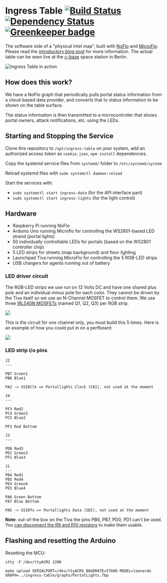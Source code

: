 Ingress Table [![Build Status](https://travis-ci.org/c-base/ingress-table.svg?branch=master)](https://travis-ci.org/c-base/ingress-table) [![Dependency Status](https://www.versioneye.com/user/projects/542712fd75d3720e03000053/badge.svg?style=flat)](https://www.versioneye.com/user/projects/542712fd75d3720e03000053) [![Greenkeeper badge](https://badges.greenkeeper.io/c-base/ingress-table.svg)](https://greenkeeper.io/)
=============

The software side of a "physical Intel map", built with [NoFlo](http://noflojs.org) and [MicroFlo](http://microflo.org). Please read the [introductory blog post](http://bergie.iki.fi/blog/ingress-table/) for more information. The actual table can be seen live at the [c-base](http://c-base.org/) space station in Berlin.

![Ingress Table in action](https://cloud.githubusercontent.com/assets/3346/25990625/b05e8dde-3700-11e7-8b90-ff89da860a01.jpg)

## How does this work?

We have a NoFlo graph that periodically pulls portal status information from a cloud-based data provider, and converts that to status information to be shown on the table surface.

The status information is then transmitted to a microcontroller that shows portal owners, attack notifications, etc. using the LEDs.

## Starting and Stopping the Service

Clone this repository to `/opt/ingress-table` on your system, add an authorized access token as `cookie.json`, `npm install` dependencies.

Copy the systemd service files from `systemd/` folder to `/etc/systemd/system`

Reload systemd files with `sudo systemctl daemon-reload`

Start the services with:

* `sudo systemctl start ingress-data` (for the API interface part)
* `sudo systemctl start ingress-lights` (for the light control)

## Hardware

* Raspberry Pi running NoFlo
* Arduino Uno running Microflo for controlling the WS2801-based LED strand (portal lights)
* 50 individually controllable LEDs for portals (based on the WS2801 controller chip)
* 5 LED strips for streets (map background) and floor lighting
* Launchpad Tiva running MicroFlo for controlling the 5 RGB-LED strips
* USB chargers for agents running out of battery

### LED driver circuit

The RGB-LED strips we use run on 12 Volts DC and have one shared plus pole and an individual
minus pole for each color. They cannot be driven by the Tiva itself so we use an N-Channel MOSFET
to control them. We use three [IRL540N MOSFETs](http://www.irf.com/product-info/datasheets/data/irl540n.pdf) (named Q1, Q2, Q3) per RGB strip.
  
![](https://raw.githubusercontent.com/c-base/ingress-table/master/RGB-Channel%20Schematic.png)

This is the circuit for one channel only, you must build this 5 times. Here is an example of how you could
put in on a perfboard:

![](https://github.com/c-base/ingress-table/blob/8ff081f4ea03c158d300b17b2abb8601b72aa9ce/RGB-Channel%20Breadboard-Example.png?raw=true)


### LED strip i/o pins


```
J2
---

PB7 Green1
PB6 Blue1

PA2 -> SSI0Clk => Portallights Clock (CKI), not used at the moment

J4
---

PF3 Red2
PC4 Green2
PC5 Blue2

PF2 Red Bottom

J3
---

PD0 Red3
PD1 Green3
PF1 Blue3

J1
---
PB4 Red1
PB5 Red4
PE4 Green4
PE5 Blue4

PA6 Green Bottom
PA7 Blue Bottom

PA5 -> SSI0Tx => Portallights Data (SDI), not used at the moment
```

**Note**: out-of-the box on the Tiva the pins PB6, PB7, PD0, PD1 can't be used. You [can disconnect the R9 and R10 resistors](http://e2e.ti.com/support/microcontrollers/tiva_arm/f/908/t/290329.aspx) to make them usable.

## Flashing and resetting the Arduino

Resetting the MCU:

    stty -F /dev/ttyACM1 1200

    make upload SERIALPORT=/dev/ttyACM1 BAUDRATE=57600 MODEL=leonardo GRAPH=../ingress-table/graphs/PortalLights.fbp
